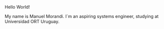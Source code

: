 Hello World!

My name is Manuel Morandi. I´m an aspiring systems engineer, studying at Universidad ORT Uruguay.
